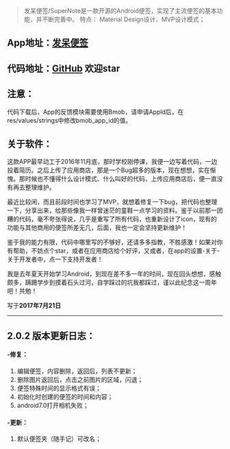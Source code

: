 

> 发呆便签/SuperNote是一款开源的Android便签，实现了主流便签的基本功能，并不断完善中。
> 特点： Material Design设计、MVP设计模式；

## App地址：[发呆便签](http://www.coolapk.com/apk/com.app.fadai.supernote)
## 代码地址：[GitHub](https://github.com/ifadai/SuperNote) 欢迎star

## 注意：
代码下载后，App的反馈模块需要使用Bmob，请申请AppId后，在res/values/strings中修改bmob_app_id的值。

## 关于软件：

这款APP最早动工于2016年11月底，那时学校刚停课，我便一边写着代码，一边投着简历。之后上传了应用商店，那是一个Bug超多的版本，现在想想，实在惭愧。那时候也不懂得什么设计模式、什么叫好的代码，上传应用商店后，便一直没有再去整理维护。

最近比较闲，而且前段时间也学习了MVP，就想着修复一下bug，把代码也整理一下，分享出来，给那些像我一样曾迷茫的童鞋一点学习的资料。鉴于以前那一团糟的代码，毫不夸张得说，几乎是重写了所有代码，也重新设计了icon，现有的功能与其他商用的便签所差无几，后面，我也一定会坚持更新维护！

鉴于我的能力有限，代码中哪里写的不够好，还请多多指教，不胜感激！如果对你有帮助，不妨点个star，或者在应用商店给个好评，又或者，在app的设置-关于-关于开发者中，点一下支持开发者！

我是去年夏天开始学习Android，到现在差不多一年的时间，现在回头想想，感触颇多，蹒跚学步到摸着石头过河，自学踩过的坑我都踩过，谨以此纪念这一周年吧！共勉！

写于**2017年7月21日**

---

## 2.0.2 版本更新日志：
#### -修复：
1. 编辑便签，内容删除，返回后，列表不更新；
2. 删除图片返回后，点击之前图片的区域，闪退；
3. 便签特殊时间的显示格式有误；
4. 初始化时创建的便签的时间和内容；
5. android7.0打开相机失败；

#### -更新：
1. 默认便签夹（随手记）可改名；
